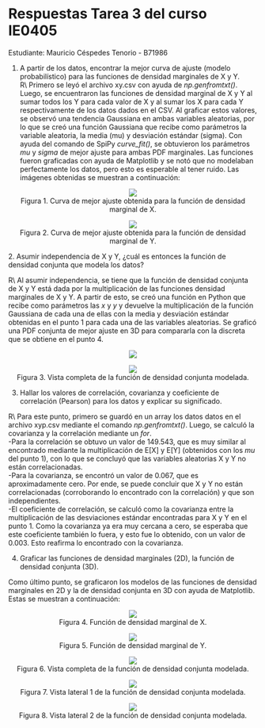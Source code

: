 # Respuestas Tarea 3 del curso IE0405
Estudiante: Mauricio Céspedes Tenorio - B71986

1. A partir de los datos, encontrar la mejor curva de ajuste (modelo probabilístico) para las funciones de densidad marginales de X y Y.  
R\ Primero se leyó el archivo xy.csv con ayuda de <em>np.genfromtxt()</em>. Luego, se encuentraron las funciones de densidad marginal de X y Y al sumar todos los Y para cada valor de X y al sumar los X para cada Y respectivamente de los datos dados en el CSV. Al graficar estos valores, se observó una tendencia Gaussiana en ambas variables aleatorias, por lo que se creó una función Gaussiana que recibe como parámetros la variable aleatoria, la media (mu) y desviación estándar (sigma). Con ayuda del comando de SpiPy <em>curve_fit()</em>, se obtuvieron los parámetros <em>mu</em> y <em>sigma</em> de mejor ajuste para ambas PDF marginales. Las funciones fueron graficadas con ayuda de Matplotlib y se notó que no modelaban perfectamente los datos, pero esto es esperable al tener ruido. Las imágenes obtenidas se muestran a continuación:  
<p align="center">
  <img src="Gráficas_punto_1/curva_ajuste_X.png"/>
  <br>
  Figura 1. Curva de mejor ajuste obtenida para la función de densidad marginal de X.
</p>  
<p align="center">
  <img src="Gráficas_punto_1/curva_ajuste_Y.png"/>  
  <br>
  Figura 2. Curva de mejor ajuste obtenida para la función de densidad marginal de Y.
</p>  
2. Asumir independencia de X y Y, ¿cuál es entonces la función de densidad conjunta que modela los datos?  

R\ Al asumir independencia, se tiene que la función de densidad conjunta de X y Y está dada por la multiplicación de las funciones densidad marginales de X y Y. A partir de esto, se creó una función en Python que recibe como parámetros las <em>x</em> y <em>y</em> y devuelve la multiplicación de la función Gaussiana de cada una de ellas con la media y desviación estándar obtenidas en el punto 1 para cada una de las variables aleatorias. Se graficó una PDF conjunta de mejor ajuste en 3D para compararla con la discreta que se obtiene en el punto 4.  
<p align="center">
  <img src="https://render.githubusercontent.com/render/math?math=f_{XY}(xy)=f_X(x)*f_Y(y)=\left(\frac{1}{\sqrt{2%20\pi%20a}}%20exp{[\frac{-(x-b)^2}{2a}]}\right)*\left(\frac{1}{\sqrt{2%20\pi%20a}}%20exp{[\frac{-(x-b)^2}{2a}]}\right)">  
</p>  
<p align="center">
  <img src="Gráficas_punto_2/curva_ajuste_XY_a.png"/>
  <br>
  Figura 3. Vista completa de la función de densidad conjunta modelada.
</p>  

3. Hallar los valores de correlación, covarianza y coeficiente de correlación (Pearson) para los datos y explicar su significado.  

R\ Para este punto, primero se guardó en un array los datos datos en el archivo xyp.csv mediante el comando <em>np.genfromtxt()</em>. Luego, se calculó la covarianza y la correlación mediante un <em>for</em>.  
-Para la correlación se obtuvo un valor de 149.543, que es muy similar al encontrado mediante la multiplicación de E[X] y E[Y] (obtenidos con los <em>mu</em> del punto 1), con lo que se concluyó que las variables aleatorias X y Y no están correlacionadas.  
-Para la covarianza, se encontró un valor de 0.067, que es aproximadamente cero. Por ende, se puede concluir que X y Y no están correlacionadas (corroborando lo encontrado con la correlación) y que son independientes.  
-El coeficiente de correlación, se calculó como la covarianza entre la multiplicación de las desviaciones estándar encontradas para X y Y en el punto 1. Como la covarianza ya era muy cercana a cero, se esperaba que este coeficiente también lo fuera, y esto fue lo obtenido, con un valor de 0.003. Esto reafirma lo encontrado con la covarianza.  

4. Graficar las funciones de densidad marginales (2D), la función de densidad conjunta (3D).  

Como último punto, se graficaron los modelos de las funciones de densidad marginales en 2D y la de densidad conjunta en 3D con ayuda de Matplotlib. Estas se muestran a continuación:
<p align="center">
  <img src="Gráficas_punto_4/fx.png"/>
  <br>
  Figura 4. Función de densidad marginal de X.
</p>  
<p align="center">
  <img src="Gráficas_punto_4/fy.png"/>
  <br>
  Figura 5. Función de densidad marginal de Y.
</p>  
<p align="center">
  <img src="Gráficas_punto_4/curva_ajuste_XY_a.png"/>
  <br>
  Figura 6. Vista completa de la función de densidad conjunta modelada.
</p>  
<p align="center">
  <img src="Gráficas_punto_4/curva_ajuste_XY_b.png"/>
  <br>
  Figura 7. Vista lateral 1 de la función de densidad conjunta modelada.
</p>  
<p align="center">
  <img src="Gráficas_punto_4/curva_ajuste_XY_c.png"/>
  <br>
  Figura 8. Vista lateral 2 de la función de densidad conjunta modelada.
</p>  
